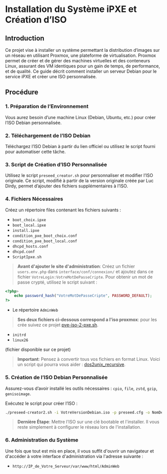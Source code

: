 # Installation du Système iPXE et Création d’ISO

## Introduction

Ce projet vise à installer un système permettant la distribution d’images sur un réseau en utilisant Proxmox, une plateforme de virtualisation. Proxmox permet de créer et de gérer des machines virtuelles et des conteneurs Linux, assurant des VM identiques pour un gain de temps, de performance, et de qualité. Ce guide décrit comment installer un serveur Debian pour le service iPXE et créer une ISO personnalisée.

## Procédure

### 1. Préparation de l’Environnement

Vous aurez besoin d’une machine Linux (Debian, Ubuntu, etc.) pour créer l’ISO Debian personnalisée.

### 2. Téléchargement de l’ISO Debian

Téléchargez l’ISO Debian à partir du lien officiel ou utilisez le script fourni pour automatiser cette tâche.

### 3. Script de Création d’ISO Personnalisée

Utilisez le script `preseed_creator.sh` pour personnaliser et modifier l’ISO originale. Ce script, modifié à partir de la version originale créée par Luc Dirdy, permet d’ajouter des fichiers supplémentaires à l’ISO.

### 4. Fichiers Nécessaires

Créez un répertoire files contenant les fichiers suivants :

- `boot_choix.ipxe`
- `boot_local.ipxe`
- `install.ipxe`
- `condition_pxe_boot_choix.conf`
- `condition_pxe_boot_local.conf`
- `dhcpd_hosts.conf`
- `dhcpd.conf`
- `ScriptIpxe.sh`

> **Avant d'ajouter le site d'administration**: Créez un fichier `users.env.php` dans `interface/conf/connexion/` et ajoutez dans ce fichier `VotreLogin:VotreMotDePasseCripte`.
Pour obtenir un mot de passe crypté, utilisez le script suivant :
```php
<?php>
    echo password_hash("VotreMotDePasseCripte", PASSWORD_DEFAULT);
?>
```

- Le répertoire `AdminWeb`

> **Ses deux fichiers ci-dessous correspond a l'iso proxmox**: pour les crée suivez ce projet [pve-iso-2-pxe.sh](https://github.com/morph027/pve-iso-2-pxe/).
- `initrd`
- `linux26`

(fichier disponible sur ce projet)
> **Important**: Pensez à convertir tous vos fichiers en format Linux. Voici un script qui pourra vous aider : [dos2unix_recursive](https://github.com/wicra/dos2unix_recursive).

### 5. Création de l’ISO Debian Personnalisée

Assurez-vous d’avoir installé les outils nécessaires : `cpio`, `file`, `zstd`, `gzip`, `genisoimage`.

Exécutez le script pour créer l’ISO :

```sh
./preseed-creator2.sh -i VotreVersionDebian.iso -p preseed.cfg -o NomDeVotreNouvelleISO.iso -r /chemin/repertoire/files
```
> **Dernière Étape**: Mettre l'ISO sur une clé bootable et l'installer. Il vous reste simplement à configurer le réseau lors de l'installation.


### 6. Administration du Système

Une fois que tout est mis en place, il vous suffit d'ouvrir un navigateur et d'accéder à votre interface d'administration via l'adresse suivante :

- `http://IP_de_Votre_Serveur/var/www/html/AdminWeb`
